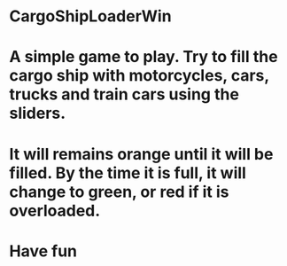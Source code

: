# CargoShipLoaderWin
#
# A simple game to play. Try to fill the cargo ship with motorcycles, cars, trucks and train cars using the sliders.
# It will remains orange until it will be filled. By the time it is full, it will change to green, or red if it is overloaded.
#
# Have fun
